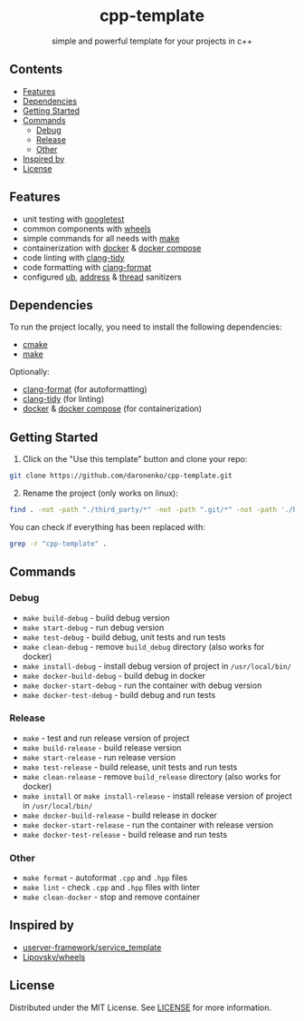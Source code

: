 <div align="center">

# cpp-template

simple and powerful template for your projects in c++

</div>

## Contents

- [Features](#features)
- [Dependencies](#dependencies)
- [Getting Started](#getting-started)
- [Commands](#commands)
  - [Debug](#debug-commands)
  - [Release](#release-commands)
  - [Other](#other-commands)
- [Inspired by](#inspired-by)
- [License](#license)

## Features <a name="features"></a>

- unit testing with [googletest](https://github.com/google/googletest)
- common components with [wheels](https://gitlab.com/Lipovsky/wheels)
- simple commands for all needs with [make](https://www.gnu.org/software/make/manual/make.html)
- containerization with [docker](https://www.docker.com) & [docker compose](https://docs.docker.com/compose/)
- code linting with [clang-tidy](https://clang.llvm.org/extra/clang-tidy)
- code formatting with [clang-format](https://clang.llvm.org/docs/ClangFormat.html)
- configured [ub](https://clang.llvm.org/docs/UndefinedBehaviorSanitizer.html), [address](https://clang.llvm.org/docs/AddressSanitizer.html) & [thread](https://clang.llvm.org/docs/ThreadSanitizer.html) sanitizers

## Dependencies <a name="dependencies"></a>

To run the project locally, you need to install the following dependencies:

- [cmake](https://cmake.org)
- [make](https://www.gnu.org/software/make/manual/make.html)

Optionally:

- [clang-format](https://clang.llvm.org/docs/ClangFormat.html) (for autoformatting)
- [clang-tidy](https://clang.llvm.org/extra/clang-tidy) (for linting)
- [docker](https://www.docker.com) & [docker compose](https://docs.docker.com/compose/) (for containerization)

## Getting Started <a name="getting-started"></a>

1. Click on the "Use this template" button and clone your repo:

```sh
git clone https://github.com/daronenko/cpp-template.git
```

2. Rename the project (only works on linux):

```sh
find . -not -path "./third_party/*" -not -path ".git/*" -not -path './build_*' -type f | xargs sed -i 's/cpp-template/<YOUR-PROJECT-NAME>/g'
```

You can check if everything has been replaced with:

```sh
grep -r "cpp-template" .
```

## Commands <a name="commands"></a>

### Debug <a name="debug-commands"></a>

- `make build-debug` - build debug version
- `make start-debug` - run debug version
- `make test-debug` - build debug, unit tests and run tests
- `make clean-debug` - remove `build_debug` directory (also works for docker)
- `make install-debug` - install debug version of project in `/usr/local/bin/`
- `make docker-build-debug` - build debug in docker
- `make docker-start-debug` - run the container with debug version
- `make docker-test-debug` - build debug and run tests

### Release <a name="release-commands"></a>

- `make` - test and run release version of project
- `make build-release` - build release version
- `make start-release` - run release version
- `make test-release` - build release, unit tests and run tests
- `make clean-release` - remove `build_release` directory (also works for docker)
- `make install` or `make install-release` - install release version of project in `/usr/local/bin/`
- `make docker-build-release` - build release in docker
- `make docker-start-release` - run the container with release version
- `make docker-test-release` - build release and run tests

### Other <a name="other-commands"></a>

- `make format` - autoformat `.cpp` and `.hpp` files
- `make lint` - check `.cpp` and `.hpp` files with linter
- `make clean-docker` - stop and remove container

## Inspired by <a name="inspired-by"></a>

- [userver-framework/service_template](https://github.com/userver-framework/service_template)
- [Lipovsky/wheels](https://gitlab.com/Lipovsky/wheels)

## License <a name="license"></a>

Distributed under the MIT License. See [LICENSE](https://github.com/daronenko/cpp-template/blob/main/LICENSE) for more information.
